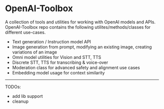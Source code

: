 # OpenAI-Toolbox
A collection of tools and utilities for working with OpenAI models and APIs.
OpenAI-Toolbox repo contains the following utilites/methods/classes for different use-cases.
  - Text generation / Instruction model API
  - Image generation from prompt, modifying an existing image, creating variations of an image
  - Omni model utilities for Vision and STT, TTS
  - Discrete STT, TTS for transcribing & voice-over
  - Moderation class for advanced safety and alignment use cases
  - Embedding model usage for context similarity
---
TODOs:
- add lib support
- cleanup
